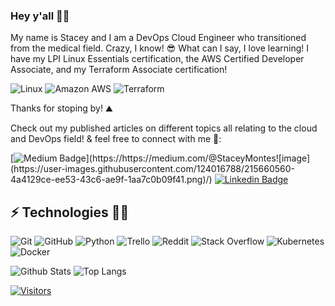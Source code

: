 ### Hey y'all 👋🏼

My name is Stacey and I am a DevOps Cloud Engineer who transitioned from the medical field. Crazy, I know! 😎 What can I say, I love learning! I have my LPI Linux Essentials certification, the AWS Certified Developer Associate, and my Terraform Associate certification!  

![Linux](https://img.shields.io/badge/Linux-FCC624?style=flat-square&logo=linux&logoColor=black) 
![Amazon AWS](https://img.shields.io/badge/Amazon%20AWS-232F3E?style=flat-square&logo=amazon-aws)
![Terraform](https://img.shields.io/badge/terraform-%235835CC.svg?style=for-the-badge&logo=terraform&logoColor=white)

Thanks for stoping by! ⛰️

Check out my published articles on different topics all relating to the cloud and DevOps field! & feel free to connect with me 🔗:


[![Medium Badge](https://img.shields.io/badge/Stacey%20Montes-12100E?style=flat-square&logo=medium&logoColor=white&link=https://https://medium.com/@StaceyMontes![image](https://user-images.githubusercontent.com/124016788/215660520-b41a3905-17ee-465c-8681-8dd691d8ccbb.png)/)](https://https://medium.com/@StaceyMontes![image](https://user-images.githubusercontent.com/124016788/215660560-4a4129ce-ee53-43c6-ae9f-1aa7c0b09f41.png)/)
[![Linkedin Badge](https://img.shields.io/badge/-Stacey%20Montes-blue?style=flat-square&logo=Linkedin&logoColor=white&link=https://www.linkedin.com/in/stacey-montes/)](https://www.linkedin.com/in/stacey-montes/)


## ⚡ Technologies 👩‍💻

![Git](https://img.shields.io/badge/-Git-black?style=flat-square&logo=git)
![GitHub](https://img.shields.io/badge/-GitHub-181717?style=flat-square&logo=github)
![Python](https://img.shields.io/badge/-Python-black?style=flat-square&logo=Python)
![Trello](https://img.shields.io/badge/Trello-%23026AA7.svg?style=flat-square&logo=Trello&logoColor=white)
![Reddit](https://img.shields.io/badge/Reddit-%23FF4500.svg?style=for-the-badge&logo=Reddit&logoColor=white)
![Stack Overflow](https://img.shields.io/badge/-Stackoverflow-FE7A16?style=for-the-badge&logo=stack-overflow&logoColor=white)
![Kubernetes](https://img.shields.io/badge/kubernetes-%23326ce5.svg?style=for-the-badge&logo=kubernetes&logoColor=white)
![Docker](https://img.shields.io/badge/docker-%230db7ed.svg?style=for-the-badge&logo=docker&logoColor=white)

![Github Stats](https://github-readme-stats.vercel.app/api?username=StaceyM0&count_private=true&show_icons=true&include_all_commits=true)
![Top Langs](https://github-readme-stats.vercel.app/api/top-langs/?username=StaceyM0&hide=TeX&layout=compact)

[![Visitors](https://api.visitorbadge.io/api/visitors?path=StaceyM0%2FStaceyM0&label=VISITORS&countColor=%23263759)](https://visitorbadge.io/status?path=StaceyM0%2FStaceyM0)
